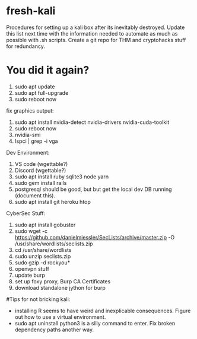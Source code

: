 # fresh-kali
Procedures for setting up a kali box after its inevitably destroyed. Update this list next time with the information needed to automate as much as possible with .sh scripts.  Create a git repo for THM and cryptohacks stuff for redundancy.

# You did it again?
1. sudo apt update
2. sudo apt full-upgrade
3. sudo reboot now

fix graphics output:

1. sudo apt install nvidia-detect nvidia-drivers nvidia-cuda-toolkit
2. sudo reboot now
3. nvidia-smi
4. lspci | grep -i vga

Dev Environment:
1. VS code (wgettable?)
2. Discord (wgettable?)
3. sudo apt install ruby sqlite3 node yarn
4. sudo gem install rails
5. postgresql should be good, but but get the local dev DB running (document this).
6. sudo apt install git heroku htop

CyberSec Stuff:
1. sudo apt install gobuster
2. sudo wget -c https://github.com/danielmiessler/SecLists/archive/master.zip -O /usr/share/wordlists/seclists.zip
3. cd /usr/share/wordlists
4. sudo unzip seclists.zip
5. sudo gzip -d rockyou*
6. openvpn stuff
7. update burp
8. set up foxy proxy, Burp CA Certificates
9. download standalone jython for burp

#Tips for not bricking kali:
- installing R seems to have weird and inexplicable consequences.  Figure out how to use a virtual environment.
- sudo apt uninstall python3 is a silly command to enter.  Fix broken dependency paths another way.
